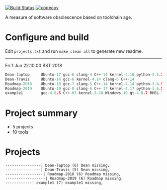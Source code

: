 [![Build
Status](https://travis-ci.org/deanturpin/swob.svg?branch=master)](https://travis-ci.org/deanturpin/swob)
[![codecov](https://codecov.io/gh/deanturpin/swob/branch/master/graph/badge.svg)](https://codecov.io/gh/deanturpin/swob)

A measure of software obsolescence based on toolchain age.

# Configure and build
Edit ```projects.txt``` and run ```make clean all``` to generate new readme.

---
Fri  1 Jun 22:10:00 BST 2018
```cpp
Dean-laptop     Ubuntu-17 gcc-6 clang-4 C++-14 kernel-4.10 python-3.5.3
Dean-Travis     Ubuntu-14 gcc-8 kernel-4.14 clang-6 C++-14
Roadmap-2018    Ubuntu-18 gcc-7 clang-5 C++-14 kernel-4.14 python-3.6.5
Roadmap-2019    Ubuntu-19 gcc-8 clang-6 C++-17 kernel-4.17 python-3.6.5
example1        gcc-4.8.5 C++-03 kernel-3.10 Windows-10 qt-4.8.7 RHEL-7 fw-4.1-rc8
```
# Project summary
* 5 projects
* 10 tools

# Projects
```
----------------| Dean-laptop (6) Dean missing, 
----------------| Dean-Travis (5) Dean missing, 
-----------------| Roadmap-2018 (6) Roadmap missing, 
------------------| Roadmap-2019 (6) Roadmap missing, 
------------| example1 (7) example1 missing, 
```

